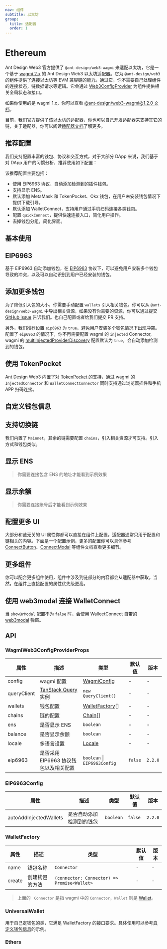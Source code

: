 ```yaml
---
nav: 组件
subtitle: 以太坊
group:
  title: 适配器
  order: 1
---
```


# Ethereum

Ant Design Web3 官方提供了 `@ant-design/web3-wagmi` 来适配以太坊，它是一个基于 [wagmi 2.x](https://wagmi.sh/) 的 Ant Design Web3 以太坊适配器。它为 `@ant-design/web3` 的组件提供了连接以太坊等 EVM 兼容链的能力。通过它，你不需要自己处理组件的连接状态，链数据请求等逻辑。它会通过 [Web3ConfigProvider](../web3-config-provider/index.zh-CN.md) 为组件提供相关全局状态和接口。

如果你使用的是 wagmi 1.x，你可以查看 [@ant-design/web3-wagmi@1.2.0 文档](https://github.com/ant-design/ant-design-web3/blob/f7c9d51086f82b13a9cf94353b999348e17001de/packages/web3/src/wagmi/index.zh-CN.md)。

目前，我们官方提供了该以太坊的适配器，你也可以自己开发适配器来支持其它的链，关于适配器，你可以阅读[适配器文档](../../../../docs/guide/adapter.zh-CN.md)了解更多。

## 推荐配置

我们支持配置丰富的钱包、协议和交互方式，对于大部分 DApp 来说，我们基于对 DApp 用户的习惯分析，推荐使用如下配置：

<code src="./demos/recommend.tsx"></code>

该推荐配置主要包括：

- 使用 EIP6963 协议，自动添加检测到的插件钱包。
- 支持显示 ENS。
- 默认添加 MetaMask 和 TokenPocket、Okx 钱包，在用户未安装钱包情况下提供下载引导。
- 默认添加 WalletConnect，支持用户通过手机扫码连接各类钱包。
- 配置 `quickConnect`，提供快速连接入口，简化用户操作。
- 去掉钱包分组，简化界面。

## 基本使用

<code src="./demos/basic.tsx"></code>

## EIP6963

基于 EIP6963 自动添加钱包，在 [EIP6963](https://eips.ethereum.org/EIPS/eip-6963) 协议下，可以避免用户安装多个钱包导致的冲突，以及可以自动识别到用户已经安装的钱包。

<code src="./demos/eip6963.tsx"></code>

## 添加更多钱包

为了降低引入包的大小，你需要手动配置 `wallets` 引入相关钱包。你可以从 `@ant-design/web3-wagmi` 中导出相关资源，如果没有你需要的资源，你可以通过提交 [GitHub issue](https://github.com/ant-design/ant-design-web3/issues) 告诉我们。也自己配置或者给我们提交 PR 支持。

另外，我们推荐设置 `eip6963` 为 `true`，避免用户安装多个钱包情况下出现冲突。配置了 `eip6963` 的情况下，你不再需要配置 wagmi 的 `injected` Connector, wagmi 的 [multiInjectedProviderDiscovery](https://wagmi.sh/core/api/createConfig#multiinjectedproviderdiscovery) 配置默认为 `true`，会自动添加检测到的钱包。

<code src="./demos/more-wallets.tsx"></code>

## 使用 TokenPocket

Ant Design Web3 内置了对 [TokenPocket](https://www.tokenpocket.pro/) 的支持，通过 wagmi 的 `InjectedConnector` 和 `WalletConnectConnector` 同时支持通过浏览器插件和手机 APP 扫码连接。

<code src="./demos/token-pocket"></code>

## 自定义钱包信息

<code src="./demos/custom-wallet"></code>

## 支持切换链

我们内置了 `Mainnet`，其余的链需要配置 `chains`，引入相关资源才可支持。引入方式和钱包类似。

<code src="./demos/chains.tsx"></code>

## 显示 ENS

> 你需要连接包含 ENS 的地址才能看到示例效果

<code src="./demos/name.tsx"></code>

## 显示余额

> 你需要连接账号后才能看到示例效果

<code src="./demos/balance.tsx"></code>

## 配置更多 UI

大部分和链无关的 UI 属性你都可以直接在组件上配置，适配器通常只用于配置和链相关的内容。下面是一个配置示例，更多的配置你可以具体参考 [ConnectButton](../connect-button/index.zh-CN.md)、[ConnectModal](../connect-modal/index.zh-CN.md) 等组件文档查看更多细节。

<code src="./demos/uiconfig.tsx"></code>

## 更多组件

你可以配合更多组件使用，组件中涉及到链部分的内容都会从适配器中获取。当然，在组件上直接配置的属性优先级更高。

<code src="./demos/more-components.tsx"></code>

## 使用 web3modal 连接 WalletConnect

当 `showQrModal` 配置不为 `false` 时，会使用 WallectConnect 自带的 [web3modal](https://web3modal.com/) 弹窗。

<code src="./demos/web3modal.tsx"></code>

## API

### WagmiWeb3ConfigProviderProps

| 属性 | 描述 | 类型 | 默认值 | 版本 |
| --- | --- | --- | --- | --- |
| config | wagmi 配置 | [WagmiConfig](https://wagmi.sh/core/config) | - | - |
| queryClient | [TanStack Query](https://wagmi.sh/react/guides/tanstack-query) 实例 | `new QueryClient()` | - | - |
| wallets | 钱包配置 | [WalletFactory](#walletfactory)\[\] | - | - |
| chains | 链的配置 | [Chain](./types#chain)\[\] | - | - |
| ens | 是否显示 ENS | `boolean` | - | - |
| balance | 是否显示余额 | `boolean` | - | - |
| locale | 多语言设置 | [Locale](https://github.com/ant-design/ant-design-web3/blob/main/packages/common/src/locale/zh_CN.ts) | - | - |
| eip6963 | 是否采用 EIP6963 协议钱包以及相关配置 | `boolean` \| `EIP6963Config` | `false` | `2.2.0` |

### EIP6963Config

| 属性                   | 描述                     | 类型      | 默认值  | 版本    |
| ---------------------- | ------------------------ | --------- | ------- | ------- |
| autoAddInjectedWallets | 是否自动添加检测到的钱包 | `boolean` | `false` | `2.2.0` |

### WalletFactory

| 属性   | 描述           | 类型                                        | 默认值 | 版本 |
| ------ | -------------- | ------------------------------------------- | ------ | ---- |
| name   | 钱包名称       | `Connector`                                 | -      | -    |
| create | 创建钱包的方法 | `(connector: Connector) => Promise<Wallet>` | -      | -    |

> 上面的 ` Connector` 是指 wagmi 中的 `Connector`，`Wallet` 则是 [Wallet](./types#wallet)。

### UniversalWallet

用于自己定钱包的类，它满足 WalletFactory 的接口要求。具体使用可以参考[自定义钱包信息](#自定义钱包信息)的示例。

### Ethers

<code src="./demos/ethers-basic.tsx"></code>
